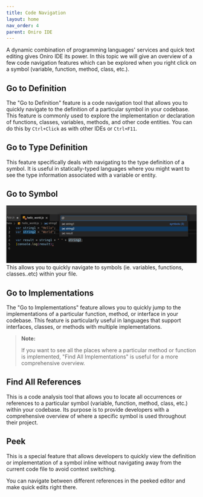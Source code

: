 ```yaml
---
title: Code Navigation
layout: home
nav_order: 4
parent: Oniro IDE
---
```


A dynamic combination of programming languages' services and quick text editing gives Oniro IDE its power. In this topic we will give an overview of a few code navigation features which can be explored when you right click on a symbol (variable, function, method, class, etc.).

## Go to Definition
The "Go to Definition" feature is a code navigation tool that allows you to quickly navigate to the definition of a particular symbol in your codebase. This feature is commonly used to explore the implementation or declaration of functions, classes, variables, methods, and other code entities. You can do this by `Ctrl+Click` as with other IDEs or `Ctrl+F11`.

## Go to Type Definition
This feature specifically deals with navigating to the type definition of a symbol. It is useful in statically-typed languages where you might want to see the type information associated with a variable or entity.

## Go to Symbol
![Alt text](assets/images/go-to-symbol.png)
This allows you to quickly navigate to symbols (ie. variables, functions, classes..etc) within your file.

## Go to Implementations
The "Go to Implementations" feature allows you to quickly jump to the implementations of a particular function, method, or interface in your codebase. This feature is particularly useful in languages that support interfaces, classes, or methods with multiple implementations.

> **Note:**
>
>  If you want to see all the places where a particular method or function is implemented, "Find All Implementations" is useful for a more comprehensive overview.


## Find All References
This is a code analysis tool that allows you to locate all occurrences or references to a particular symbol (variable, function, method, class, etc.) within your codebase. Its purpose is to provide developers with a comprehensive overview of where a specific symbol is used throughout their project.

## Peek
This is a special feature that allows developers to quickly view the definition or implementation of a symbol inline without navigating away from the current code file to avoid context switching.

You can navigate between different references in the peeked editor and make quick edits right there.

